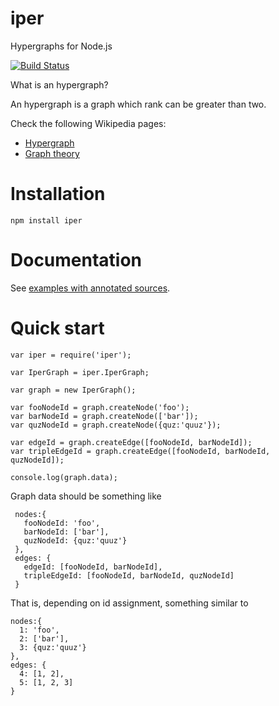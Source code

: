 iper
====

Hypergraphs for Node.js

[![Build Status](https://travis-ci.org/fibo/iper.png?branch=master)](https://travis-ci.org/fibo/iper.png?branch=master)

What is an hypergraph?

An hypergraph is a graph which rank can be greater than two.

Check the following Wikipedia pages:

* [Hypergraph](https://en.wikipedia.org/wiki/Hypergraph)
* [Graph theory](https://en.wikipedia.org/wiki/Graph_theory)

# Installation

    npm install iper

# Documentation

See [examples with annotated sources](http://fibo.github.io/iper).

# Quick start

    var iper = require('iper');

    var IperGraph = iper.IperGraph;

    var graph = new IperGraph();

    var fooNodeId = graph.createNode('foo');
    var barNodeId = graph.createNode(['bar']);
    var quzNodeId = graph.createNode({quz:'quuz'});

    var edgeId = graph.createEdge([fooNodeId, barNodeId]);
    var tripleEdgeId = graph.createEdge([fooNodeId, barNodeId, quzNodeId]);

    console.log(graph.data);

Graph data should be something like

     nodes:{
       fooNodeId: 'foo',
       barNodeId: ['bar'],
       quzNodeId: {quz:'quuz'}
     },
     edges: {
       edgeId: [fooNodeId, barNodeId],
       tripleEdgeId: [fooNodeId, barNodeId, quzNodeId]
     }

That is, depending on id assignment, something similar to

    nodes:{
      1: 'foo',
      2: ['bar'],
      3: {quz:'quuz'}
    },
    edges: {
      4: [1, 2],
      5: [1, 2, 3]
    }

